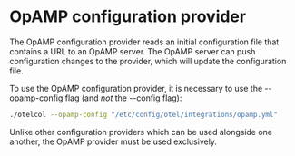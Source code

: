 # OpAMP configuration provider

The OpAMP configuration provider reads an initial configuration file that
contains a URL to an OpAMP server. The OpAMP server can push configuration
changes to the provider, which will update the configuration file.

To use the OpAMP configuration provider, it is necessary to use the
--opamp-config flag (and *not* the --config flag):

```bash
./otelcol --opamp-config "/etc/config/otel/integrations/opamp.yml"
```

Unlike other configuration providers which can be used alongside one another,
the OpAMP provider must be used exclusively.
